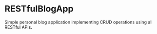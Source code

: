 # RESTfulBlogApp
Simple personal blog application implementing CRUD operations using all RESTful APIs.

